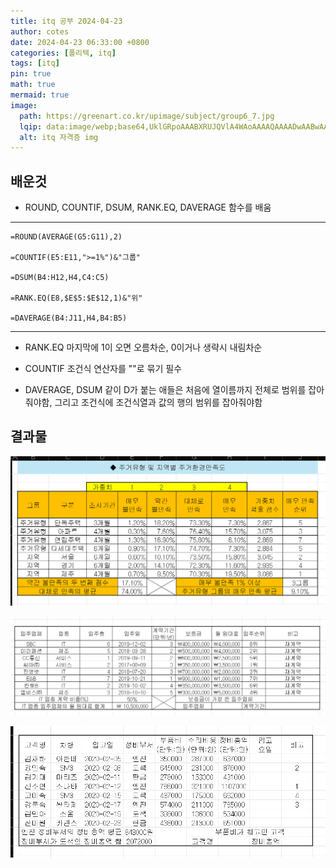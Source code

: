 ```yaml
---
title: itq 공부 2024-04-23
author: cotes
date: 2024-04-23 06:33:00 +0800
categories: [폴리텍, itq]
tags: [itq]
pin: true
math: true
mermaid: true
image:
  path: https://greenart.co.kr/upimage/subject/group6_7.jpg
  lqip: data:image/webp;base64,UklGRpoAAABXRUJQVlA4WAoAAAAQAAAADwAABwAAQUxQSDIAAAARL0AmbZurmr57yyIiqE8oiG0bejIYEQTgqiDA9vqnsUSI6H+oAERp2HZ65qP/VIAWAFZQOCBCAAAA8AEAnQEqEAAIAAVAfCWkAALp8sF8rgRgAP7o9FDvMCkMde9PK7euH5M1m6VWoDXf2FkP3BqV0ZYbO6NA/VFIAAAA
  alt: itq 자격증 img
---
```


## 배운것

- ROUND, COUNTIF, DSUM, RANK.EQ, DAVERAGE 함수를 배움   

--- 

```excel
=ROUND(AVERAGE(G5:G11),2)

=COUNTIF(E5:E11,">=1%")&"그룹" 

=DSUM(B4:H12,H4,C4:C5)

=RANK.EQ(E8,$E$5:$E$12,1)&"위"
  
=DAVERAGE(B4:J11,H4,B4:B5)
```
---  

- RANK.EQ 마지막에 1이 오면 오름차순, 0이거나 생략시 내림차순

- COUNTIF 조건식 연산자를 ""로 묶기 필수

- DAVERAGE, DSUM 같이 D가 붙는 애들은 처음에 열이름까지 전체로 범위를 잡아줘야함, 그리고 조건식에 조건식열과 값의 행의 범위를 잡아줘야함  

## 결과물 

![alt text](./assets/poly/itq/2024-04-23/스크린샷-2024-04-24-080045.png) 

![alt text](./assets/poly/itq/2024-04-23/스크린샷-2024-04-24-080052.png) 

![alt text](./assets/poly/itq/2024-04-23/스크린샷-2024-04-24-080056.png) 
